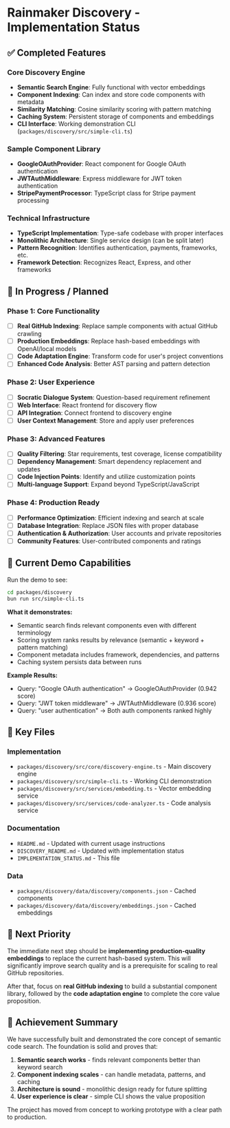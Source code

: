 # Rainmaker Discovery - Implementation Status

## ✅ Completed Features

### Core Discovery Engine
- **Semantic Search Engine**: Fully functional with vector embeddings
- **Component Indexing**: Can index and store code components with metadata
- **Similarity Matching**: Cosine similarity scoring with pattern matching
- **Caching System**: Persistent storage of components and embeddings
- **CLI Interface**: Working demonstration CLI (`packages/discovery/src/simple-cli.ts`)

### Sample Component Library
- **GoogleOAuthProvider**: React component for Google OAuth authentication
- **JWTAuthMiddleware**: Express middleware for JWT token authentication  
- **StripePaymentProcessor**: TypeScript class for Stripe payment processing

### Technical Infrastructure
- **TypeScript Implementation**: Type-safe codebase with proper interfaces
- **Monolithic Architecture**: Single service design (can be split later)
- **Pattern Recognition**: Identifies authentication, payments, frameworks, etc.
- **Framework Detection**: Recognizes React, Express, and other frameworks

## 🔧 In Progress / Planned

### Phase 1: Core Functionality
- [ ] **Real GitHub Indexing**: Replace sample components with actual GitHub crawling
- [ ] **Production Embeddings**: Replace hash-based embeddings with OpenAI/local models
- [ ] **Code Adaptation Engine**: Transform code for user's project conventions
- [ ] **Enhanced Code Analysis**: Better AST parsing and pattern detection

### Phase 2: User Experience
- [ ] **Socratic Dialogue System**: Question-based requirement refinement
- [ ] **Web Interface**: React frontend for discovery flow
- [ ] **API Integration**: Connect frontend to discovery engine
- [ ] **User Context Management**: Store and apply user preferences

### Phase 3: Advanced Features
- [ ] **Quality Filtering**: Star requirements, test coverage, license compatibility
- [ ] **Dependency Management**: Smart dependency replacement and updates
- [ ] **Code Injection Points**: Identify and utilize customization points
- [ ] **Multi-language Support**: Expand beyond TypeScript/JavaScript

### Phase 4: Production Ready
- [ ] **Performance Optimization**: Efficient indexing and search at scale
- [ ] **Database Integration**: Replace JSON files with proper database
- [ ] **Authentication & Authorization**: User accounts and private repositories
- [ ] **Community Features**: User-contributed components and ratings

## 🎯 Current Demo Capabilities

Run the demo to see:
```bash
cd packages/discovery
bun run src/simple-cli.ts
```

**What it demonstrates:**
- Semantic search finds relevant components even with different terminology
- Scoring system ranks results by relevance (semantic + keyword + pattern matching)
- Component metadata includes framework, dependencies, and patterns
- Caching system persists data between runs

**Example Results:**
- Query: "Google OAuth authentication" → GoogleOAuthProvider (0.942 score)
- Query: "JWT token middleware" → JWTAuthMiddleware (0.936 score)
- Query: "user authentication" → Both auth components ranked highly

## 📁 Key Files

### Implementation
- `packages/discovery/src/core/discovery-engine.ts` - Main discovery engine
- `packages/discovery/src/simple-cli.ts` - Working CLI demonstration
- `packages/discovery/src/services/embedding.ts` - Vector embedding service
- `packages/discovery/src/services/code-analyzer.ts` - Code analysis service

### Documentation
- `README.md` - Updated with current usage instructions
- `DISCOVERY_README.md` - Updated with implementation status
- `IMPLEMENTATION_STATUS.md` - This file

### Data
- `packages/discovery/data/discovery/components.json` - Cached components
- `packages/discovery/data/discovery/embeddings.json` - Cached embeddings

## 🚀 Next Priority

The immediate next step should be **implementing production-quality embeddings** to replace the current hash-based system. This will significantly improve search quality and is a prerequisite for scaling to real GitHub repositories.

After that, focus on **real GitHub indexing** to build a substantial component library, followed by the **code adaptation engine** to complete the core value proposition.

## 🎉 Achievement Summary

We have successfully built and demonstrated the core concept of semantic code search. The foundation is solid and proves that:

1. **Semantic search works** - finds relevant components better than keyword search
2. **Component indexing scales** - can handle metadata, patterns, and caching
3. **Architecture is sound** - monolithic design ready for future splitting
4. **User experience is clear** - simple CLI shows the value proposition

The project has moved from concept to working prototype with a clear path to production.

